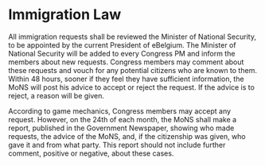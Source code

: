 # Immigration Law
All immigration requests shall be reviewed the Minister of National Security, to be appointed by the current President of eBelgium. 
The Minister of National Security will be added to every Congress PM and inform the members about new requests. Congress members may comment about these requests and vouch for any potential citizens who are known to them. Within 48 hours, sooner if they feel they have sufficient information, the MoNS will post his advice to accept or reject the request. If the advice is to reject, a reason will be given.

According to game mechanics, Congress members may accept any request. However, on the 24th of each month, the MoNS shall make a report, published in the Government Newspaper, showing who made requests, the advice of the MoNS, and, if the citizenship was given, who gave it and from what party. This report should not include further comment, positive or negative, about these cases.
